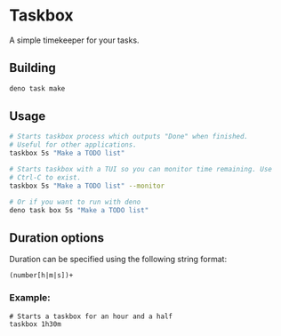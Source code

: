 # Taskbox

A simple timekeeper for your tasks.

## Building

```bash
deno task make
```

## Usage

```bash
# Starts taskbox process which outputs "Done" when finished.
# Useful for other applications.
taskbox 5s "Make a TODO list"

# Starts taskbox with a TUI so you can monitor time remaining. Use
# Ctrl-C to exist.
taskbox 5s "Make a TODO list" --monitor

# Or if you want to run with deno
deno task box 5s "Make a TODO list"
```

## Duration options

Duration can be specified using the following string format:

```
(number[h|m|s])+
```

### Example:

```
# Starts a taskbox for an hour and a half
taskbox 1h30m
```
